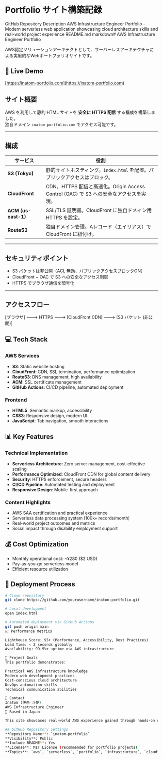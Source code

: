 # Portfolio サイト構築記録

GitHub Repository Description
AWS Infrastructure Engineer Portfolio - Modern serverless web application showcasing cloud architecture skills and real-world project experience
README.md
markdown# AWS Infrastructure Engineer Portfolio

AWS認定ソリューションアーキテクトとして、サーバーレスアーキテクチャによる実用的なWebポートフォリオサイトです。

## 🚀 Live Demo
[https://inatom-portfolio.com](https://inatom-portfolio.com)



## サイト概要
AWS を利用して静的 HTML サイトを **安全に HTTPS 配信** する構成を構築しました。  
独自ドメイン `inatom-portfolio.com` でアクセス可能です。

---

## 構成

| サービス | 役割 |
|----------|------|
| **S3 (Tokyo)** | 静的サイトホスティング。`index.html` を配置。パブリックアクセスはブロック。 |
| **CloudFront** | CDN。HTTPS 配信と高速化。Origin Access Control (OAC) で S3 への安全なアクセスを実現。 |
| **ACM (us-east-1)** | SSL/TLS 証明書。CloudFront に独自ドメイン用 HTTPS を設定。 |
| **Route53** | 独自ドメイン管理。Aレコード（エイリアス）で CloudFront に紐付け。 |

---

## セキュリティポイント

- S3 バケットは非公開（ACL 無効、パブリックアクセスブロックON）  
- CloudFront + OAC で S3 への安全なアクセス制御  
- HTTPS でブラウザ通信を暗号化

---

## アクセスフロー
[ブラウザ] ---> HTTPS ---> [CloudFront CDN] ---> [S3 バケット (非公開)]

## 💻 Tech Stack

### AWS Services
- **S3**: Static website hosting
- **CloudFront**: CDN, SSL termination, performance optimization  
- **Route53**: DNS management, high availability
- **ACM**: SSL certificate management
- **GitHub Actions**: CI/CD pipeline, automated deployment

### Frontend
- **HTML5**: Semantic markup, accessibility
- **CSS3**: Responsive design, modern UI
- **JavaScript**: Tab navigation, smooth interactions

## 📊 Key Features

### Technical Implementation
- **Serverless Architecture**: Zero server management, cost-effective scaling
- **Performance Optimized**: CloudFront CDN for global content delivery
- **Security**: HTTPS enforcement, secure headers
- **CI/CD Pipeline**: Automated testing and deployment
- **Responsive Design**: Mobile-first approach

### Content Highlights
- AWS SAA certification and practical experience
- Serverless data processing system (100k+ records/month)
- Real-world project outcomes and metrics
- Social impact through disability employment support

## 💰 Cost Optimization
- Monthly operational cost: ~¥280 ($2 USD)
- Pay-as-you-go serverless model
- Efficient resource utilization

## 🔄 Deployment Process
```bash
# Clone repository
git clone https://github.com/yourusername/inatom-portfolio.git

# Local development
open index.html

# Automated deployment via GitHub Actions
git push origin main
📈 Performance Metrics

Lighthouse Score: 95+ (Performance, Accessibility, Best Practices)
Load Time: < 2 seconds globally
Availability: 99.9%+ uptime via AWS infrastructure

🎯 Project Goals
This portfolio demonstrates:

Practical AWS infrastructure knowledge
Modern web development practices
Cost-conscious cloud architecture
DevOps automation skills
Technical communication abilities

📧 Contact
Inatom (伊奈 斗夢)
AWS Infrastructure Engineer
📍 Based in Japan

This site showcases real-world AWS experience gained through hands-on serverless system development and AWS Solutions Architect Associate certification.

## GitHub Repository Settings
**Repository Name**: `inatom-portfolio`
**Visibility**: Public
**Include README**: Yes
**License**: MIT License (recommended for portfolio projects)
**Topics**: `aws`, `serverless`, `portfolio`, `infrastructure`, `cloudfront`, `s3`, `github-actions`
